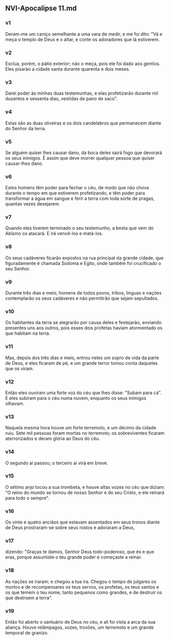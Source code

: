 ## NVI-Apocalipse 11.md
### v1
 Deram-me um caniço semelhante a uma vara de medir, e me foi dito: "Vá e meça o templo de Deus e o altar, e conte os adoradores que lá estiverem.
### v2
 Exclua, porém, o pátio exterior; não o meça, pois ele foi dado aos gentios. Eles pisarão a cidade santa durante quarenta e dois meses.
### v3
 Darei poder às minhas duas testemunhas, e elas profetizarão durante mil duzentos e sessenta dias, vestidas de pano de saco".
### v4
 Estas são as duas oliveiras e os dois candelabros que permanecem diante do Senhor da terra.
### v5
 Se alguém quiser lhes causar dano, da boca deles sairá fogo que devorará os seus inimigos. É assim que deve morrer qualquer pessoa que quiser causar-lhes dano.
### v6
 Estes homens têm poder para fechar o céu, de modo que não chova durante o tempo em que estiverem profetizando, e têm poder para transformar a água em sangue e ferir a terra com toda sorte de pragas, quantas vezes desejarem.
### v7
 Quando eles tiverem terminado o seu testemunho, a besta que vem do Abismo os atacará. E irá vencê-los e matá-los.
### v8
 Os seus cadáveres ficarão expostos na rua principal da grande cidade, que figuradamente é chamada Sodoma e Egito, onde também foi crucificado o seu Senhor.
### v9
 Durante três dias e meio, homens de todos povos, tribos, línguas e nações contemplarão os seus cadáveres e não permitirão que sejam sepultados.
### v10
 Os habitantes da terra se alegrarão por causa deles e festejarão, enviando presentes uns aos outros, pois esses dois profetas haviam atormentado os que habitam na terra.
### v11
 Mas, depois dos três dias e meio, entrou neles um sopro de vida da parte de Deus, e eles ficaram de pé, e um grande terror tomou conta daqueles que os viram.
### v12
 Então eles ouviram uma forte voz do céu que lhes disse: "Subam para cá". E eles subiram para o céu numa nuvem, enquanto os seus inimigos olhavam.
### v13
 Naquela mesma hora houve um forte terremoto, e um décimo da cidade ruiu. Sete mil pessoas foram mortas no terremoto; os sobreviventes ficaram aterrorizados e deram glória ao Deus do céu.
### v14
 O segundo ai passou; o terceiro ai virá em breve.
### v15
 O sétimo anjo tocou a sua trombeta, e houve altas vozes no céu que diziam: "O reino do mundo se tornou de nosso Senhor e do seu Cristo, e ele reinará para todo o sempre".
### v16
 Os vinte e quatro anciãos que estavam assentados em seus tronos diante de Deus prostraram-se sobre seus rostos e adoraram a Deus,
### v17
 dizendo: "Graças te damos, Senhor Deus todo-poderoso, que és e que eras, porque assumiste o teu grande poder e começaste a reinar.
### v18
 As nações se iraram; e chegou a tua ira. Chegou o tempo de julgares os mortos e de recompensares os teus servos, os profetas, os teus santos e os que temem o teu nome, tanto pequenos como grandes, e de destruir os que destroem a terra".
### v19
 Então foi aberto o santuário de Deus no céu, e ali foi vista a arca da sua aliança. Houve relâmpagos, vozes, trovões, um terremoto e um grande temporal de granizo.
